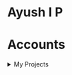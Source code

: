 
<html lang="en">
<head>
<meta charset = "UTF-8">
<title> Start</title>
</head>
<body>
	<h1>Ayush I P</h1>
<h1>Accounts</h1>
<nav>
	<link href="https://stackpath.bootstrapcdn.com/font-awesome/4.7.0/css/font-awesome.min.css" rel="stylesheet" />
<div class="wrapper">
      <a href="http://www.facebook.com/profile.php?id=100007890199391"><i class="fa fa-3x fa-facebook-square"></i></a>
      <a href="https://www.youtube.com/channel/UCUODf80478C_AX0Tn6xEuRw"><i class="fa fa-3x fa-youtube-play"style="color:red"></i></a>
      <a href="http://www.instagram.com/ipayush"><i class="fa fa-3x fa-instagram instagram"></i></a>
      <a href="https://www.linkedin.com/in/ayush-i-p-1b1071190/"><i class="fa fa-3x fa-linkedin-square" style="color:#0e76a8"></i></a>
</div>
</nav>
<style>
.wrapper {
  justify-content: center;
  align-items: center;
}

.wrapper i {
  padding: 10px;
  text-shadow: 0px 6px 8px rgba(0, 0, 0, 0.3);
  transition: all ease-in-out 150ms;
}

.wrapper a:nth-child(1) {
  color: #3b5998
}

.wrapper a:nth-child(2) {
  color: #1DA1F2;
}

.wrapper a:nth-child(3) {
  color: black;
}

.wrapper i:hover {
  margin-top: -3px;
  text-shadow: 0px 14px 10px rgba(0, 0, 0, 0.4);
}

.fa-instagram {
  color: transparent;
  background: -webkit-radial-gradient(30% 107%, circle, #fdf497 0%, #fdf497 5%, #fd5949 45%, #d6249f 60%, #285AEB 90%);
  background: -o-radial-gradient(30% 107%, circle, #fdf497 0%, #fdf497 5%, #fd5949 45%, #d6249f 60%, #285AEB 90%);
  background: radial-gradient(circle at 30% 107%, #fdf497 0%, #fdf497 5%, #fd5949 45%, #d6249f 60%, #285AEB 90%);
  background: -webkit-radial-gradient(circle at 30% 107%, #fdf497 0%, #fdf497 5%, #fd5949 45%, #d6249f 60%, #285AEB 90%);
  background-clip: text;
  -webkit-background-clip: text;
}
</style>
<section>
	<details>
		<summary>My Projects</summary>
		<nav>
			<a href="https://drive.google.com/file/d/1Rcq0GQK0zFCPqOlxcbf2Jd3rXN8OulW9/view?usp=sharing"><h3>Quad Squad</h3></a>
			<ul>
				<li>Summer project under Science and Technology council 2018-19.</li>
				<li>Full assembly of quad copter.</li>
				<li>Also spent few days in first learning the flying of quad copter in simulator using RealFlight Simulator.</li>
				<li>Implementing different types of flight modes after assembling the quad copter.</li>
			</ul>
		</nav>
		<nav>
			<a href="www.skyfilabs.com/verify-certificate/53150004"><h3>Handwritten Digits Recognition</h3></a>
			<ul>
				<li>Used Tensor Flow and Keras Library to obtain the handwritten digits dataset (MNIST).</li>
				<li>Trained and tested the model using neural network in deep learning.</li>
				<li>Computed the accuracy of trained model over testing data and then made prediction of model.</li>
				<li>Did the visualization of predicted labels and compared with corrected labels.</li>
			</ul>
		</nav>
		<nav>
			<a href="https://drive.google.com/file/d/1TGn6f5k3ZMQGptE4Mw2Lg7PlucrBxToi/view?usp=sharing"><h3>Box Transport Machine</h3></a>
				<ul>
					<li>Designed and fabricated a prototype of machine which transports boxes.</li>
					<li>Experienced using various modern manufacturing processes such as Welding, Brazing, Molding, Drilling, etc.</li>
				</ul>
			</nav>
			<nav>
				<a href="https://docs.google.com/document/d/1VP24vVBHLhR_EHNR-MycOTJ-134kAw0o-WTsrnjL7EI/edit?usp=sharing"><h3>Arch Bridge Analysis</h3></a>
				<ul>
					<li>Arch bridge analysis in SAP2000 with live loads comparing Experimental data and Analytical data.</li>
					<li>Comparing superposition of live loads on Experimental data versus Analytical data.</li>
					<li>To appreciate the difference between real structure and the models used in engineering practice.</li>
				</ul>
			</nav>
		</details>
	</section>
</body>
</html>
